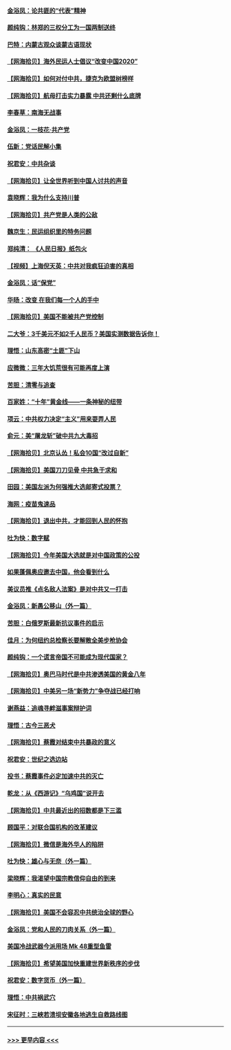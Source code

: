 #### [金浴凤：论共匪的“代表”精神](../pages/nsc993/n12377546.md?t=09040151) 
#### [颜纯钩：林郑的三权分工为一国两制送终](../pages/nsc993/n12377306.md?t=09040151) 
#### [巴特：内蒙古观众谈蒙古语现状](../pages/nsc993/n12376923.md?t=09040151) 
#### [【网海拾贝】海外民运人士倡议“改变中国2020”](../pages/nsc993/n12376682.md?t=09040151) 
#### [【网海拾贝】如何对付中共，捷克为欧盟树榜样](../pages/nsc993/n12374209.md?t=09040151) 
#### [【网海拾贝】航母打击实力暴露 中共还剩什么底牌](../pages/nsc993/n12371825.md?t=09040151) 
#### [李春草：南海无战事](../pages/nsc993/n12371159.md?t=09040151) 
#### [金浴凤：一枝花·共产党](../pages/nsc993/n12368757.md?t=09040151) 
#### [伍新：党话民解小集](../pages/nsc993/n12366907.md?t=09040151) 
#### [祝君安：中共杂谈](../pages/nsc993/n12366076.md?t=09040151) 
#### [【网海拾贝】让全世界听到中国人讨共的声音](../pages/nsc993/n12365569.md?t=09040151) 
#### [袁晓辉：我为什么支持川普](../pages/nsc993/n12362670.md?t=09040151) 
#### [【网海拾贝】共产党是人类的公敌](../pages/nsc993/n12363182.md?t=09040151) 
#### [魏京生：民运组织里的特务问题](../pages/nsc993/n12363010.md?t=09040151) 
#### [郑纯清： 《人民日报》纸包火](../pages/nsc993/n12362706.md?t=09040151) 
#### [【视频】上海倪天英：中共对我疯狂迫害的真相](../pages/nsc993/n12356341.md?t=09040151) 
#### [金浴凤：话“保党”](../pages/nsc993/n12361867.md?t=09040151) 
#### [华旸：改变 在我们每一个人的手中](../pages/nsc993/n12361774.md?t=09040151) 
#### [【网海拾贝】美国不能被共产党控制](../pages/nsc993/n12360271.md?t=09040151) 
#### [二大爷：3千美元不如2千人民币？美国实测数据告诉你！](../pages/nsc993/n12358563.md?t=09040151) 
#### [理悟：山东高密“土匪”下山](../pages/nsc993/n12358535.md?t=09040151) 
#### [应微微：三年大饥荒很有可能再度上演](../pages/nsc993/n12358523.md?t=09040151) 
#### [苦胆：清零与追查](../pages/nsc993/n12358501.md?t=09040151) 
#### [百家姓：“十年”黄金线——一条神秘的纽带](../pages/nsc993/n12358319.md?t=09040151) 
#### [项云：中共权力决定“主义”用来耍弄人民](../pages/nsc993/n12358172.md?t=09040151) 
#### [俞元：美“屠龙斩”破中共九大毒招](../pages/nsc993/n12357822.md?t=09040151) 
#### [【网海拾贝】北京认怂！私会10国“改过自新”](../pages/nsc993/n12357784.md?t=09040151) 
#### [【网海拾贝】美国刀刀见骨 中共急于求和](../pages/nsc993/n12355511.md?t=09040151) 
#### [田园：美国左派为何强推大选邮寄式投票？](../pages/nsc993/n12352963.md?t=09040151) 
#### [海网：疫苗鬼速品](../pages/nsc993/n12354438.md?t=09040151) 
#### [【网海拾贝】退出中共，才能回到人民的怀抱](../pages/nsc993/n12352634.md?t=09040151) 
#### [吐为快：数字赋](../pages/nsc993/n12352317.md?t=09040151) 
#### [【网海拾贝】今年美国大选就是对中国政策的公投](../pages/nsc993/n12350973.md?t=09040151) 
#### [如果蓬佩奥应邀去中国，他会看到什么](../pages/nsc993/n12350945.md?t=09040151) 
#### [美议员推《点名敌人法案》是对中共又一打击](../pages/nsc993/n12350765.md?t=09040151) 
#### [金浴凤：新愚公移山（外一篇）](../pages/nsc993/n12350253.md?t=09040151) 
#### [苦胆：白俄罗斯最新抗议事件的启示](../pages/nsc993/n12349989.md?t=09040151) 
#### [佳月：为何纽约总检察长要解散全美步枪协会](../pages/nsc993/n12349939.md?t=09040151) 
#### [颜纯钩：一个谎言帝国不可能成为现代国家？](../pages/nsc993/n12349898.md?t=09040151) 
#### [【网海拾贝】奥巴马时代是中共渗透美国的黄金八年](../pages/nsc993/n12349284.md?t=09040151) 
#### [【网海拾贝】中美另一场“新势力”争夺战已经打响](../pages/nsc993/n12346998.md?t=09040151) 
#### [谢燕益：追魂寻衅滋事案辩护词](../pages/nsc993/n12346892.md?t=09040151) 
#### [理悟：古今三恶犬](../pages/nsc993/n12345190.md?t=09040151) 
#### [【网海拾贝】蔡霞对结束中共暴政的意义](../pages/nsc993/n12344263.md?t=09040151) 
#### [祝君安：世纪之选边站](../pages/nsc993/n12342382.md?t=09040151) 
#### [投书：蔡霞事件必定加速中共的灭亡](../pages/nsc993/n12341881.md?t=09040151) 
#### [乾龙：从《西游记》“乌鸡国”说开去](../pages/nsc993/n12341690.md?t=09040151) 
#### [【网海拾贝】中共最近出的招数都是下三滥](../pages/nsc993/n12341593.md?t=09040151) 
#### [顾国平：对联合国机构的改革建议](../pages/nsc993/n12339928.md?t=09040151) 
#### [【网海拾贝】微信是海外华人的陷阱](../pages/nsc993/n12338868.md?t=09040151) 
#### [吐为快：雄心与无奈（外一篇）](../pages/nsc993/n12338132.md?t=09040151) 
#### [梁晓辉：我渴望中国宗教信仰自由的到来](../pages/nsc993/n12336657.md?t=09040151) 
#### [李明心：真实的民意](../pages/nsc993/n12336089.md?t=09040151) 
#### [【网海拾贝】美国不会容忍中共统治全球的野心](../pages/nsc993/n12336063.md?t=09040151) 
#### [金浴凤：党和人民的刀肉关系（外一篇）](../pages/nsc993/n12335834.md?t=09040151) 
#### [美国冷战武器今派用场 Mk 48重型鱼雷](../pages/nsc993/n12335354.md?t=09040151) 
#### [【网海拾贝】希望美国加快重建世界新秩序的步伐](../pages/nsc993/n12334224.md?t=09040151) 
#### [祝君安：数字货币（外一篇）](../pages/nsc993/n12334186.md?t=09040151) 
#### [理悟：中共祸武穴](../pages/nsc993/n12333962.md?t=09040151) 
#### [宋征时：三峡若溃坝安徽各地逃生自救路线图](../pages/nsc993/n12332450.md?t=09040151) 

----
#### [ >>> 更早内容 <<< ](../indexes/nsc993-earlier.md)
